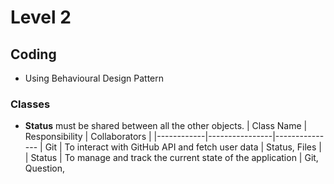 # Level 2



## Coding 
- Using Behavioural Design Pattern


### Classes 
- **Status** must be shared between all the other objects.
| Class Name | Responsibility | Collaborators |
|------------|----------------|---------------
| Git        | To interact with GitHub API and fetch user data | Status, Files |
| Status     | To manage and track the current state of the application | Git, Question,
